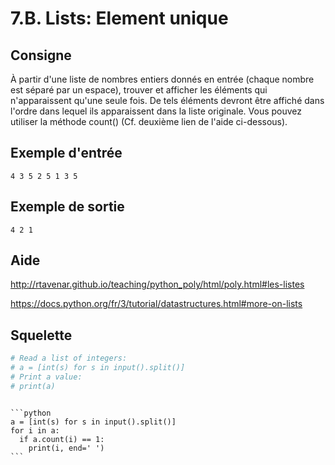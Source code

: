 # 7.B. Lists: Element unique

## Consigne

À partir d'une liste de nombres entiers donnés en entrée (chaque nombre est séparé par un espace), trouver et afficher les éléments qui n'apparaissent qu'une seule fois. De tels éléments devront être affiché dans l'ordre dans lequel ils apparaissent dans la liste originale. Vous pouvez utiliser la méthode count() (Cf. deuxième lien de l'aide ci-dessous).

## Exemple d'entrée

```
4 3 5 2 5 1 3 5
```

## Exemple de sortie

```
4 2 1
```

## Aide

http://rtavenar.github.io/teaching/python_poly/html/poly.html#les-listes

https://docs.python.org/fr/3/tutorial/datastructures.html#more-on-lists

## Squelette

```python
# Read a list of integers:
# a = [int(s) for s in input().split()]
# Print a value:
# print(a)
```

````{dropdown} Proposition de solution

```python
a = [int(s) for s in input().split()]
for i in a:
  if a.count(i) == 1:
    print(i, end=' ')
```
````
